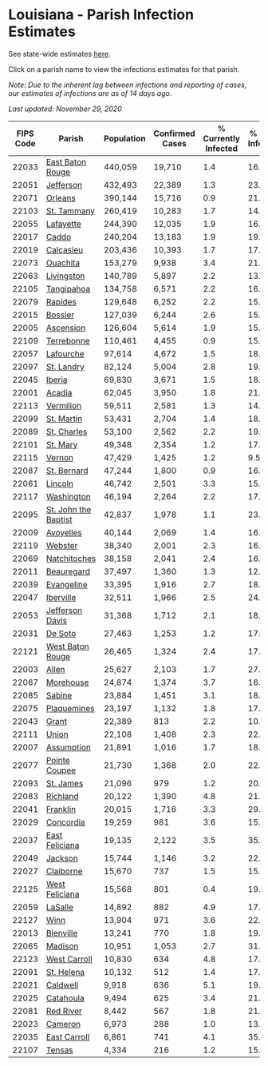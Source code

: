 # Louisiana - Parish Infection Estimates

See state-wide estimates [here](/infections/us-la).

Click on a parish name to view the infections estimates for that parish.

*Note: Due to the inherent lag between infections and reporting of cases, our estimates of infections are as of 14 days ago.*

*Last updated: November 29, 2020*

|   FIPS Code |                                       Parish |   Population |   Confirmed Cases |   % Currently Infected |   % Total Infected |
|-------------|----------------------------------------------|--------------|-------------------|------------------------|--------------------|
|       22033 |         [East Baton Rouge](east-baton-rouge) |      440,059 |            19,710 |                    1.4 |               16.3 |
|       22051 |                       [Jefferson](jefferson) |      432,493 |            22,389 |                    1.3 |               23.5 |
|       22071 |                           [Orleans](orleans) |      390,144 |            15,716 |                    0.9 |               21.4 |
|       22103 |                   [St. Tammany](st.-tammany) |      260,419 |            10,283 |                    1.7 |               14.2 |
|       22055 |                       [Lafayette](lafayette) |      244,390 |            12,035 |                    1.9 |               16.5 |
|       22017 |                               [Caddo](caddo) |      240,204 |            13,183 |                    1.9 |               19.6 |
|       22019 |                       [Calcasieu](calcasieu) |      203,436 |            10,393 |                    1.7 |               17.3 |
|       22073 |                         [Ouachita](ouachita) |      153,279 |             9,938 |                    3.4 |               21.5 |
|       22063 |                     [Livingston](livingston) |      140,789 |             5,897 |                    2.2 |               13.3 |
|       22105 |                     [Tangipahoa](tangipahoa) |      134,758 |             6,571 |                    2.2 |               16.8 |
|       22079 |                           [Rapides](rapides) |      129,648 |             6,252 |                    2.2 |               15.9 |
|       22015 |                           [Bossier](bossier) |      127,039 |             6,244 |                    2.6 |               15.0 |
|       22005 |                       [Ascension](ascension) |      126,604 |             5,614 |                    1.9 |               15.7 |
|       22109 |                     [Terrebonne](terrebonne) |      110,461 |             4,455 |                    0.9 |               15.0 |
|       22057 |                       [Lafourche](lafourche) |       97,614 |             4,672 |                    1.5 |               18.2 |
|       22097 |                     [St. Landry](st.-landry) |       82,124 |             5,004 |                    2.8 |               19.4 |
|       22045 |                             [Iberia](iberia) |       69,830 |             3,671 |                    1.5 |               18.7 |
|       22001 |                             [Acadia](acadia) |       62,045 |             3,950 |                    1.8 |               21.6 |
|       22113 |                       [Vermilion](vermilion) |       59,511 |             2,581 |                    1.3 |               14.0 |
|       22099 |                     [St. Martin](st.-martin) |       53,431 |             2,704 |                    1.4 |               18.1 |
|       22089 |                   [St. Charles](st.-charles) |       53,100 |             2,562 |                    2.2 |               19.8 |
|       22101 |                         [St. Mary](st.-mary) |       49,348 |             2,354 |                    1.2 |               17.4 |
|       22115 |                             [Vernon](vernon) |       47,429 |             1,425 |                    1.2 |                9.5 |
|       22087 |                   [St. Bernard](st.-bernard) |       47,244 |             1,800 |                    0.9 |               16.8 |
|       22061 |                           [Lincoln](lincoln) |       46,742 |             2,501 |                    3.3 |               15.8 |
|       22117 |                     [Washington](washington) |       46,194 |             2,264 |                    2.2 |               17.8 |
|       22095 | [St. John the Baptist](st.-john-the-baptist) |       42,837 |             1,978 |                    1.1 |               23.3 |
|       22009 |                       [Avoyelles](avoyelles) |       40,144 |             2,069 |                    1.4 |               16.8 |
|       22119 |                           [Webster](webster) |       38,340 |             2,001 |                    2.3 |               16.5 |
|       22069 |                 [Natchitoches](natchitoches) |       38,158 |             2,041 |                    2.4 |               16.5 |
|       22011 |                     [Beauregard](beauregard) |       37,497 |             1,360 |                    1.3 |               12.0 |
|       22039 |                     [Evangeline](evangeline) |       33,395 |             1,916 |                    2.7 |               18.2 |
|       22047 |                       [Iberville](iberville) |       32,511 |             1,966 |                    2.5 |               24.8 |
|       22053 |           [Jefferson Davis](jefferson-davis) |       31,368 |             1,712 |                    2.1 |               18.1 |
|       22031 |                           [De Soto](de-soto) |       27,463 |             1,253 |                    1.2 |               17.3 |
|       22121 |         [West Baton Rouge](west-baton-rouge) |       26,465 |             1,324 |                    2.4 |               17.2 |
|       22003 |                               [Allen](allen) |       25,627 |             2,103 |                    1.7 |               27.7 |
|       22067 |                       [Morehouse](morehouse) |       24,874 |             1,374 |                    3.7 |               16.7 |
|       22085 |                             [Sabine](sabine) |       23,884 |             1,451 |                    3.1 |               18.0 |
|       22075 |                   [Plaquemines](plaquemines) |       23,197 |             1,132 |                    1.8 |               17.9 |
|       22043 |                               [Grant](grant) |       22,389 |               813 |                    2.2 |               10.7 |
|       22111 |                               [Union](union) |       22,108 |             1,408 |                    2.3 |               22.2 |
|       22007 |                     [Assumption](assumption) |       21,891 |             1,016 |                    1.7 |               18.3 |
|       22077 |               [Pointe Coupee](pointe-coupee) |       21,730 |             1,368 |                    2.0 |               22.0 |
|       22093 |                       [St. James](st.-james) |       21,096 |               979 |                    1.2 |               20.8 |
|       22083 |                         [Richland](richland) |       20,122 |             1,390 |                    4.8 |               21.9 |
|       22041 |                         [Franklin](franklin) |       20,015 |             1,716 |                    3.3 |               29.7 |
|       22029 |                       [Concordia](concordia) |       19,259 |               981 |                    3.6 |               15.4 |
|       22037 |             [East Feliciana](east-feliciana) |       19,135 |             2,122 |                    3.5 |               35.9 |
|       22049 |                           [Jackson](jackson) |       15,744 |             1,146 |                    3.2 |               22.0 |
|       22027 |                       [Claiborne](claiborne) |       15,670 |               737 |                    1.5 |               15.6 |
|       22125 |             [West Feliciana](west-feliciana) |       15,568 |               801 |                    0.4 |               19.6 |
|       22059 |                           [LaSalle](lasalle) |       14,892 |               882 |                    4.9 |               17.4 |
|       22127 |                                 [Winn](winn) |       13,904 |               971 |                    3.6 |               22.0 |
|       22013 |                       [Bienville](bienville) |       13,241 |               770 |                    1.8 |               19.7 |
|       22065 |                           [Madison](madison) |       10,951 |             1,053 |                    2.7 |               31.6 |
|       22123 |                 [West Carroll](west-carroll) |       10,830 |               634 |                    4.8 |               17.7 |
|       22091 |                     [St. Helena](st.-helena) |       10,132 |               512 |                    1.4 |               17.2 |
|       22021 |                         [Caldwell](caldwell) |        9,918 |               636 |                    5.1 |               19.6 |
|       22025 |                       [Catahoula](catahoula) |        9,494 |               625 |                    3.4 |               21.9 |
|       22081 |                       [Red River](red-river) |        8,442 |               567 |                    1.8 |               21.4 |
|       22023 |                           [Cameron](cameron) |        6,973 |               288 |                    1.0 |               13.4 |
|       22035 |                 [East Carroll](east-carroll) |        6,861 |               741 |                    4.1 |               35.9 |
|       22107 |                             [Tensas](tensas) |        4,334 |               216 |                    1.2 |               15.3 |